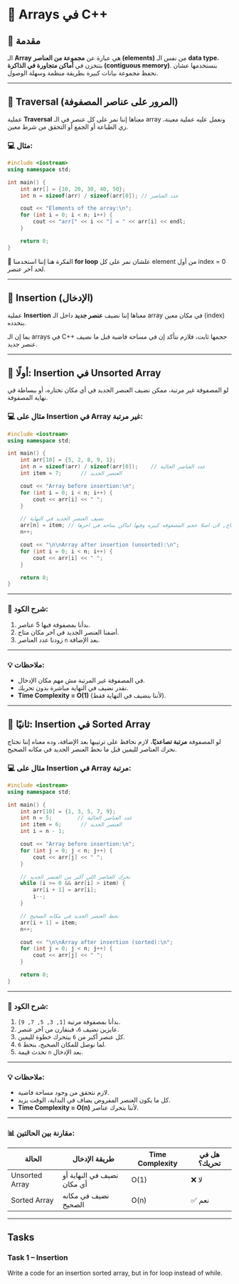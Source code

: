 # 🧩 Arrays في C++

## 🔹 مقدمة

الـ **Array** هي عبارة عن **مجموعة من العناصر (elements)** من نفس الـ **data type**، بتتخزن في **أماكن متجاورة في الذاكرة (contiguous memory)**.
بنستخدمها عشان نحفظ مجموعة بيانات كبيرة بطريقة منظمة وسهلة الوصول.

---

## 🔹 Traversal (المرور على عناصر المصفوفة)

عملية **Traversal** معناها إننا نمر على كل عنصر في الـ array ونعمل عليه عملية معينة، زي الطباعة أو الجمع أو التحقق من شرط معين.

### 💻 مثال:

```cpp
#include <iostream>
using namespace std;

int main() {
    int arr[] = {10, 20, 30, 40, 50};
    int n = sizeof(arr) / sizeof(arr[0]); // عدد العناصر

    cout << "Elements of the array:\n";
    for (int i = 0; i < n; i++) {
        cout << "arr[" << i << "] = " << arr[i] << endl;
    }

    return 0;
}
```

🔸 الفكرة هنا إننا استخدمنا **for loop** علشان نمر على كل element من أول index = 0 لحد آخر عنصر.

---

## 🔹 Insertion (الإدخال)

عملية **Insertion** معناها إننا نضيف **عنصر جديد** داخل الـ array في مكان معين (index) بنحدده.

بما إن الـ arrays في C++ حجمها ثابت، فلازم نتأكد إن في مساحة فاضية قبل ما نضيف عنصر جديد.

---

## 🔸 أولًا: Insertion في Unsorted Array

لو المصفوفة غير مرتبة، ممكن نضيف العنصر الجديد في أي مكان نختاره، أو ببساطة في نهاية المصفوفة.

### 💻 مثال على Insertion في Array غير مرتبة:

```cpp
#include <iostream>
using namespace std;

int main() {
    int arr[10] = {5, 2, 8, 9, 1};
    int n = sizeof(arr) / sizeof(arr[0]);    // عدد العناصر الحالية
    int item = 7;      // العنصر الجديد

    cout << "Array before insertion:\n";
    for (int i = 0; i < n; i++) {
        cout << arr[i] << " ";
    }

    // نضيف العنصر الجديد في النهاية
    arr[n] = item; // خلي بالك الاندكس ده فاضي, ومتاح, لان اصلا حجم المصفوفه كبيره وفيها اماكن متاحه في اخرها
    n++;

    cout << "\n\nArray after insertion (unsorted):\n";
    for (int i = 0; i < n; i++) {
        cout << arr[i] << " ";
    }

    return 0;
}
```

---

### 🧠 شرح الكود:

1. بدأنا بمصفوفة فيها 5 عناصر.
2. أضفنا العنصر الجديد في آخر مكان متاح.
3. زودنا عدد العناصر `n` بعد الإضافة.

---

### 💡 ملاحظات:

* في المصفوفة غير المرتبة مش مهم مكان الإدخال.
* نقدر نضيف في النهاية مباشرة بدون تحريك.
* **Time Complexity = O(1)** (لأننا بنضيف في النهاية فقط).

---

## 🔸 ثانيًا: Insertion في Sorted Array

لو المصفوفة **مرتبة تصاعديًا**، لازم نحافظ على ترتيبها بعد الإضافة،
وده معناه إننا نحتاج نحرك العناصر لليمين قبل ما نحط العنصر الجديد في مكانه الصحيح.

### 💻 مثال على Insertion في Array مرتبة:

```cpp
#include <iostream>
using namespace std;

int main() {
    int arr[10] = {1, 3, 5, 7, 9};
    int n = 5;        // عدد العناصر الحالية
    int item = 6;      // العنصر الجديد
    int i = n - 1;

    cout << "Array before insertion:\n";
    for (int j = 0; j < n; j++) {
        cout << arr[j] << " ";
    }

    // نحرك العناصر اللي أكبر من العنصر الجديد
    while (i >= 0 && arr[i] > item) {
        arr[i + 1] = arr[i];
        i--;
    }

    // نحط العنصر الجديد في مكانه الصحيح
    arr[i + 1] = item;
    n++;

    cout << "\n\nArray after insertion (sorted):\n";
    for (int j = 0; j < n; j++) {
        cout << arr[j] << " ";
    }

    return 0;
}
```

---

### 🧠 شرح الكود:

1. بدأنا بمصفوفة مرتبة `[1, 3, 5, 7, 9]`.
2. عايزين نضيف `6`، فبنقارن من آخر عنصر.
3. كل عنصر أكبر من `6` بيتحرك خطوة لليمين.
4. لما نوصل للمكان الصحيح، بنحط `6`.
5. نحدث قيمة `n` بعد الإدخال.

---

### 💡 ملاحظات:

* لازم نتحقق من وجود مساحة فاضية.
* كل ما يكون العنصر المفروض يضاف في البداية، الوقت يزيد.
* **Time Complexity = O(n)** لأننا بنحرك عناصر.

---

### 📊 مقارنة بين الحالتين:

| الحالة         | طريقة الإدخال              | Time Complexity | هل في تحريك؟ |
| -------------- | -------------------------- | --------------- | ------------ |
| Unsorted Array | نضيف في النهاية أو أي مكان | O(1)            | ❌ لا         |
| Sorted Array   | نضيف في مكانه الصحيح       | O(n)            | ✅ نعم        |


---

## Tasks

### Task 1 – Insertion

Write a code for an insertion sorted array, but in for loop instead of while.
